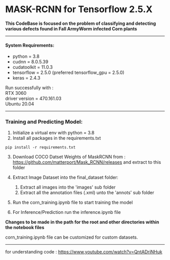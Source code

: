 # MASK-RCNN for Tensorflow 2.5.X

<b>This CodeBase is focused on the problem of classifying and detecting various defects found in Fall ArmyWorm infected Corn plants </b><br>

<hr>


#### System Requirements:
* python = 3.8
* cudnn = 8.0.5.39
* cudatoolkit = 11.0.3
* tensorflow = 2.5.0 (preferred tensorflow_gpu = 2.5.0)
* keras = 2.4.3

Run successfully with :<br>
RTX 3060 <br>
driver version = 470.161.03 <br>
Ubuntu 20.04
<br>
<hr>

### Training and Predicting Model:
1. Initialize a virtual env with python = 3.8
2. Install all packages in the requirements.txt

```
pip install -r requirements.txt
```
3. Download COCO Datset Weights of MaskRCNN from : https://github.com/matterport/Mask_RCNN/releases and extract to this folder
4. Extract Image Dataset into the final_dataset folder:
   1. Extract all images into the 'images' sub folder
   2. Extract all the annotation files (.xml) unto the 'annots' sub folder 

5. Run the corn_training.ipynb file to start training the model
6. For Inference/Prediction run the inference.ipynb file 

<b>Changes to be made in the path for the root and other directories within the notebook files </b>


corn_training.ipynb file can be customized for custom datasets.
<hr>

for understanding code : https://www.youtube.com/watch?v=QntADriNHuk
